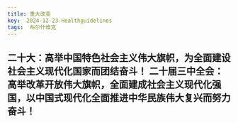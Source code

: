 ```yaml
---
title: 重大改变
key:  2024-12-23-Healthguidelines
tags:  布尔什维克
---
```

二十大：高举中国特色社会主义伟大旗帜，为全面建设社会主义现代化国家而团结奋斗！
二十届三中全会：高举改革开放伟大旗帜，全面建成社会主义现代化强国，以中国式现代化全面推进中华民族伟大复兴而努力奋斗！                                                                                                                 
---

